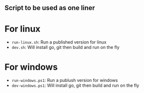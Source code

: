 ## Script to be used as one liner

# For linux

* `run-linux.sh`: Run a published version for linux
* `dev.sh`: Will install go, git then build and run on the fly


# For windows
* `run-windows.ps1`: Run a publush version for windows
* `dev-windows.ps1`: Will install go, git then build and run on the fly